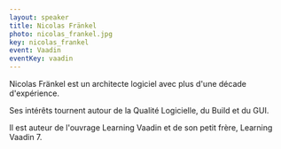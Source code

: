 ```yaml
---
layout: speaker
title: Nicolas Fränkel
photo: nicolas_frankel.jpg
key: nicolas_frankel
event: Vaadin
eventKey: vaadin
---
```


Nicolas Fränkel est un architecte logiciel avec plus d'une décade d'expérience. 

Ses intérêts tournent autour de la Qualité Logicielle, du Build et du GUI. 

Il est auteur de l'ouvrage Learning Vaadin et de son petit frère, Learning Vaadin 7.